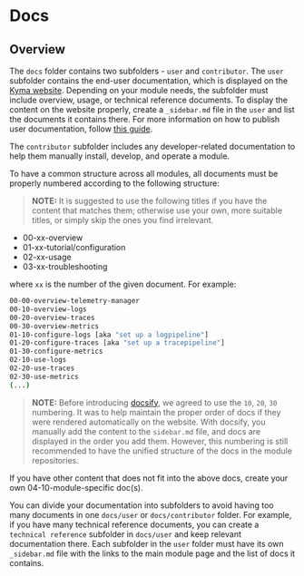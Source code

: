 # Docs

## Overview

The `docs` folder contains two subfolders - `user` and `contributor`. 
The `user` subfolder contains the end-user documentation, which is displayed on the [Kyma website](https://kyma-project.io/#/). Depending on your module needs, the subfolder must include overview, usage, or technical reference documents. To display the content on the website properly, create a `_sidebar.md` file in the `user` and list the documents it contains there. For more information on how to publish user documentation, follow [this guide](https://github.com/kyma-project/community/blob/main/docs/guidelines/content-guidelines/01-user-docs.md).

The `contributor` subfolder includes any developer-related documentation to help them manually install, develop, and operate a module.

To have a common structure across all modules, all documents must be properly numbered according to the following structure:

> **NOTE:** It is suggested to use the following titles if you have the content that matches them; otherwise use your own, more suitable titles, or simply skip the ones you find irrelevant.

   - 00-xx-overview
   - 01-xx-tutorial/configuration  
   - 02-xx-usage  
   - 03-xx-troubleshooting

where `xx` is the number of the given document. For example:

   ```bash
   00-00-overview-telemetry-manager
   00-10-overview-logs
   00-20-overview-traces
   00-30-overview-metrics
   01-10-configure-logs [aka "set up a logpipeline"]
   01-20-configure-traces [aka "set up a tracepipeline"]
   01-30-configure-metrics
   02-10-use-logs
   02-20-use-traces
   02-30-use-metrics
   (...)
   ```
> **NOTE:** Before introducing [docsify](https://docsify.js.org/#/?id=docsify), we agreed to use the `10`, `20`, `30` numbering. It was to help maintain the proper order of docs if they were rendered automatically on the website. With docsify, you manually add the content to the `sidebar.md` file, and docs are displayed in the order you add them. However, this numbering is still recommended to have the unified structure of the docs in the module repositories.
      
If you have other content that does not fit into the above docs, create your own 04-10-module-specific doc(s).

You can divide your documentation into subfolders to avoid having too many documents in one `docs/user` or `docs/contributor` folder. For example, if you have many technical reference documents, you can create a `technical reference` subfolder in `docs/user` and keep relevant documentation there. Each subfolder in the `user` folder must have its own `_sidebar.md` file with the links to the main module page and the list of docs it contains.